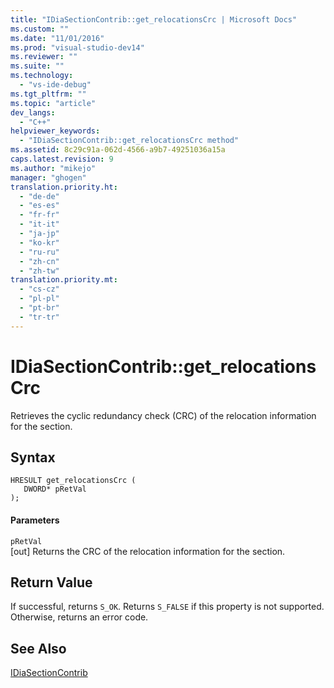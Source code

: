 ```yaml
---
title: "IDiaSectionContrib::get_relocationsCrc | Microsoft Docs"
ms.custom: ""
ms.date: "11/01/2016"
ms.prod: "visual-studio-dev14"
ms.reviewer: ""
ms.suite: ""
ms.technology: 
  - "vs-ide-debug"
ms.tgt_pltfrm: ""
ms.topic: "article"
dev_langs: 
  - "C++"
helpviewer_keywords: 
  - "IDiaSectionContrib::get_relocationsCrc method"
ms.assetid: 8c29c91a-062d-4566-a9b7-49251036a15a
caps.latest.revision: 9
ms.author: "mikejo"
manager: "ghogen"
translation.priority.ht: 
  - "de-de"
  - "es-es"
  - "fr-fr"
  - "it-it"
  - "ja-jp"
  - "ko-kr"
  - "ru-ru"
  - "zh-cn"
  - "zh-tw"
translation.priority.mt: 
  - "cs-cz"
  - "pl-pl"
  - "pt-br"
  - "tr-tr"
---
```

# IDiaSectionContrib::get_relocationsCrc
Retrieves the cyclic redundancy check (CRC) of the relocation information for the section.  
  
## Syntax  
  
```cpp#  
HRESULT get_relocationsCrc (   
   DWORD* pRetVal  
);  
```  
  
#### Parameters  
 `pRetVal`  
 [out] Returns the CRC of the relocation information for the section.  
  
## Return Value  
 If successful, returns `S_OK`. Returns `S_FALSE` if this property is not supported. Otherwise, returns an error code.  
  
## See Also  
 [IDiaSectionContrib](../../debugger/debug-interface-access/idiasectioncontrib.md)